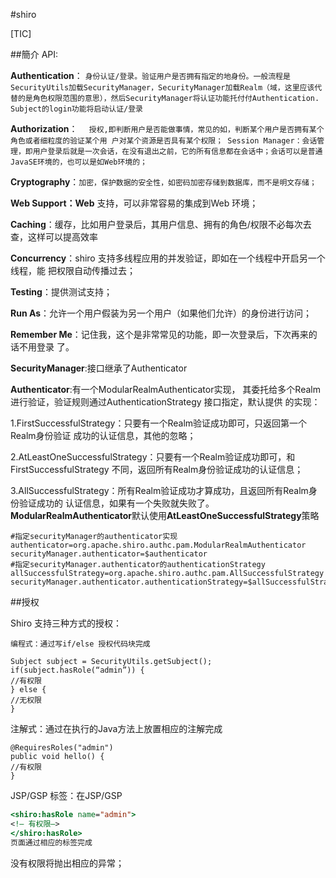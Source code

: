 #shiro

[TIC]

##簡介
API:  
 
**Authentication**：
```身份认证/登录。验证用户是否拥有指定的地身份。一般流程是SecurityUtils加载SecurityManager，SecurityManager加载Realm（域，这里应该代替的是角色权限范围的意思），然后SecurityManager将认证功能托付付Authentication. Subject的login功能将启动认证/登录```


**Authorization**： ```  授权,即判断用户是否能做事情，常见的如，判断某个用户是否拥有某个角色或者细粒度的验证某个用
                                                    户对某个资源是否具有某个权限；
Session Manager：会话管理，即用户登录后就是一次会话，在没有退出之前，它的所有信息都在会话中；会话可以是普通JavaSE环境的，也可以是如Web环境的；```

**Cryptography**：```加密，保护数据的安全性，如密码加密存储到数据库，而不是明文存储；```


**Web Support：Web** 支持，可以非常容易的集成到Web 环境；

**Caching**：缓存，比如用户登录后，其用户信息、拥有的角色/权限不必每次去查，这样可以提高效率

**Concurrency**：shiro 支持多线程应用的并发验证，即如在一个线程中开启另一个线程，能
把权限自动传播过去；


**Testing**：提供测试支持；


**Run As**：允许一个用户假装为另一个用户（如果他们允许）的身份进行访问；


**Remember Me**：记住我，这个是非常常见的功能，即一次登录后，下次再来的话不用登录
了。

**SecurityManager**:接口继承了Authenticator

**Authenticator**:有一个ModularRealmAuthenticator实现，
其委托给多个Realm 进行验证，验证规则通过AuthenticationStrategy 接口指定，默认提供
的实现：


1.FirstSuccessfulStrategy：只要有一个Realm验证成功即可，只返回第一个Realm身份验证
成功的认证信息，其他的忽略；


2.AtLeastOneSuccessfulStrategy：只要有一个Realm验证成功即可，和FirstSuccessfulStrategy
不同，返回所有Realm身份验证成功的认证信息；


3.AllSuccessfulStrategy：所有Realm验证成功才算成功，且返回所有Realm身份验证成功的
认证信息，如果有一个失败就失败了。  
 **ModularRealmAuthenticator**默认使用**AtLeastOneSuccessfulStrategy**策略
 
 ```
#指定securityManager的authenticator实现
authenticator=org.apache.shiro.authc.pam.ModularRealmAuthenticator
securityManager.authenticator=$authenticator
#指定securityManager.authenticator的authenticationStrategy
allSuccessfulStrategy=org.apache.shiro.authc.pam.AllSuccessfulStrategy
securityManager.authenticator.authenticationStrategy=$allSuccessfulStrategy
```

##授权

Shiro 支持三种方式的授权： 
```$xslt
编程式：通过写if/else 授权代码块完成 
 ```
 ```
Subject subject = SecurityUtils.getSubject();
if(subject.hasRole(“admin”)) {
//有权限
} else {
//无权限
}
```
注解式：通过在执行的Java方法上放置相应的注解完成   
```
@RequiresRoles("admin")
public void hello() {
//有权限
}
```

JSP/GSP 标签：在JSP/GSP

```jsp
<shiro:hasRole name="admin">
<!— 有权限—>
</shiro:hasRole>
页面通过相应的标签完成
```


没有权限将抛出相应的异常；